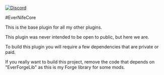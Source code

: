 [![Discord](https://img.shields.io/discord/899151012290498620.svg?label=discord&logo=discord)](https://discord.petrus.dev/)

#EverNifeCore

This is the base plugin for all my other plugins.

This plugin was never intended to be open to public, but here we are.

To build this plugin you will require a few dependencies that are private or paid.

If you really want to build this project, remove the code that depends on "EverForgeLib" as this is my Forge library for some mods.